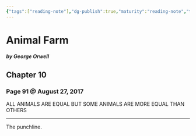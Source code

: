 ```yaml
---
{"tags":["reading-note"],"dg-publish":true,"maturity":"reading-note","title":"Notes from Animal Farm by George Orwell","created":"2017-08-27T18:23:37+06:00","updated":"2023-01-30T23:41:17+06:00","permalink":"/personal/reading/notes-and-highlights/animal-farm-by-george-orwell/","dgPassFrontmatter":true,"noteIcon":"reading-note"}
---
```



# Animal Farm
##### by George Orwell

## Chapter 10
### Page 91 @ August 27, 2017
ALL ANIMALS ARE EQUAL BUT SOME ANIMALS ARE MORE EQUAL THAN OTHERS

---
The punchline.